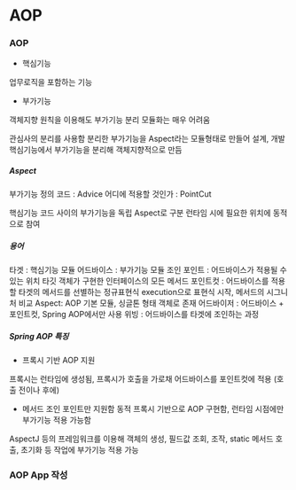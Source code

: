 # AOP

### AOP

* 핵심기능

업무로직을 포함하는 기능

* 부가기능

객체지향 원칙을 이용해도 부가기능 분리 모듈화는 매우 어려움

관심사의 분리를 사용함
분리한 부가기능을 Aspect라는 모듈형태로 만들어 설계, 개발
핵심기능에서 부가기능을 분리해 객체지향적으로 만듬

##### Aspect

부가기능 정의 코드 : Advice
어디에 적용할 것인가 : PointCut

핵심기능 코드 사이의 부가기능을 독립 Aspect로 구분
런타임 시에 필요한 위치에 동적으로 참여

##### 용어

타겟 : 핵심기능 모듈
어드바이스 : 부가기능 모듈
조인 포인트 : 어드바이스가 적용될 수 있는 위치
타깃 객체가 구현한 인터페이스의 모든 메서드
포인트컷 : 어드바이스를 적용할 타겟의 메서드를 선별하는 정규표현식
execution으로 표현식 시작, 메서드의 시그니처 비교
Aspect: AOP 기본 모듈, 싱글톤 형태 객체로 존재
어드바이저 : 어드바이스 + 포인트컷, Spring AOP에서만 사용
위빙 : 어드바이스를 타겟에 조인하는 과정

##### Spring AOP 특징

* 프록시 기반 AOP 지원

프록시는 런타임에 생성됨, 프록시가 호출을 가로채 어드바이스를 포인트컷에 적용 (호출 전이나 후에)

* 메서드 조인 포인트만 지원함
동적 프록시 기반으로 AOP 구현함, 런타임 시점에만 부가기능 적용 가능함

AspectJ 등의 프레임워크를 이용해 객체의 생성, 필드값 조회, 조작, static 메서드 호출, 초기화 등 작업에 부가기능 적용 가능

### AOP App 작성

